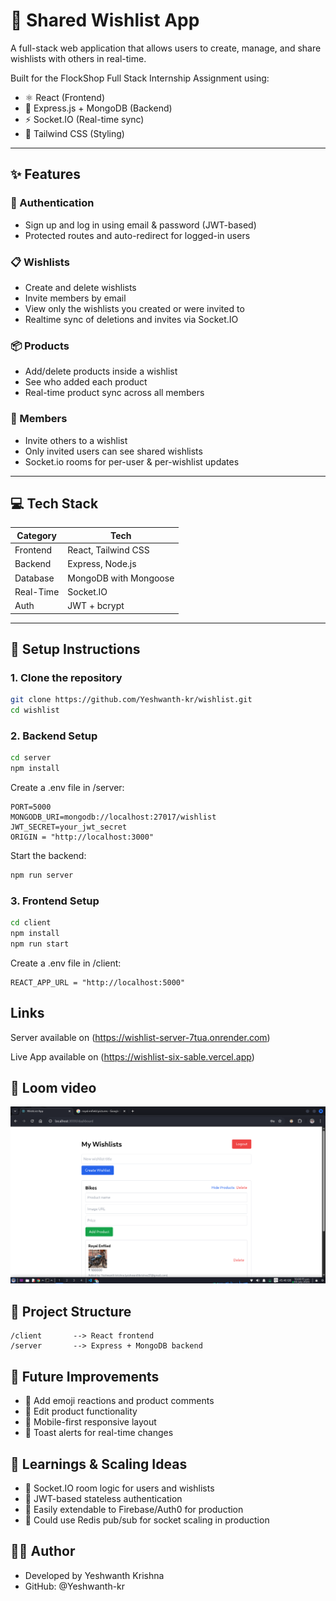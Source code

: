 # 🧾 Shared Wishlist App

A full-stack web application that allows users to create, manage, and share wishlists with others in real-time.

Built for the FlockShop Full Stack Internship Assignment using:

- ⚛️ React (Frontend)
- 🧪 Express.js + MongoDB (Backend)
- ⚡ Socket.IO (Real-time sync)
- 🎨 Tailwind CSS (Styling)

---

## ✨ Features

### 🔐 Authentication

- Sign up and log in using email & password (JWT-based)
- Protected routes and auto-redirect for logged-in users

### 📋 Wishlists

- Create and delete wishlists
- Invite members by email
- View only the wishlists you created or were invited to
- Realtime sync of deletions and invites via Socket.IO

### 📦 Products

- Add/delete products inside a wishlist
- See who added each product
- Real-time product sync across all members

### 👥 Members

- Invite others to a wishlist
- Only invited users can see shared wishlists
- Socket.io rooms for per-user & per-wishlist updates

---

## 💻 Tech Stack

| Category  | Tech                  |
| --------- | --------------------- |
| Frontend  | React, Tailwind CSS   |
| Backend   | Express, Node.js      |
| Database  | MongoDB with Mongoose |
| Real-Time | Socket.IO             |
| Auth      | JWT + bcrypt          |

---

## 🚀 Setup Instructions

### 1. Clone the repository

```bash
git clone https://github.com/Yeshwanth-kr/wishlist.git
cd wishlist
```

### 2. Backend Setup

```bash
cd server
npm install
```

Create a .env file in /server:

```env
PORT=5000
MONGODB_URI=mongodb://localhost:27017/wishlist
JWT_SECRET=your_jwt_secret
ORIGIN = "http://localhost:3000"
```

Start the backend:

```bash
npm run server
```

### 3. Frontend Setup

```bash
cd client
npm install
npm run start
```

Create a .env file in /client:

```env
REACT_APP_URL = "http://localhost:5000"
```

## Links

Server available on (https://wishlist-server-7tua.onrender.com)

Live App available on (https://wishlist-six-sable.vercel.app)

## 📸 Loom video

[![Watch the video](https://github.com/Yeshwanth-kr/wishlist/blob/main/assets/wishlist.png)](https://www.loom.com/share/723191aaf03f4e388c44130a08424709?sid=5d279032-f5cf-45c8-b276-84bf137502f9)

## 📂 Project Structure

```pgsql
/client       --> React frontend
/server       --> Express + MongoDB backend
```

## 📌 Future Improvements

- 🔁 Add emoji reactions and product comments
- 📝 Edit product functionality
- 📱 Mobile-first responsive layout
- 🔔 Toast alerts for real-time changes

## 🧠 Learnings & Scaling Ideas

- 👥 Socket.IO room logic for users and wishlists
- 🔐 JWT-based stateless authentication
- 🔌 Easily extendable to Firebase/Auth0 for production
- 🧵 Could use Redis pub/sub for socket scaling in production

## 🧑‍💻 Author

- Developed by Yeshwanth Krishna
- GitHub: @Yeshwanth-kr
